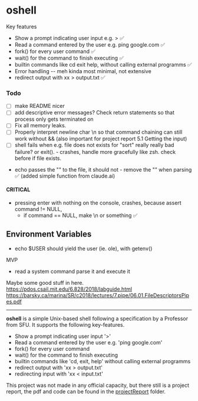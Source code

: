 # oshell

Key features

- Show a prompt indicating user input e.g. > ✅
- Read a command entered by the user e.g. ping google.com ✅
- fork() for every user command ✅
- wait() for the command to finish executing ✅
- builtin commands like cd exit help, without calling external programms ✅
- Error handling -- meh kinda most minimal, not extensive
- redirect output with xx > output.txt ✅

### Todo
- [ ] make README nicer
- [ ] add descriptive error messages? Check return statements so that process only gets terminated on 
- [ ] Fix all memory leaks.
- [ ] Properly interpret newline char \n so that command chaining can still work without && (also important for project report
5.1 Getting the input)
- [ ] shell fails when e.g. file does not exists for "sort" 
really really bad failure? or exit(). - crashes, handle more gracefully like zsh. check before if file exists.
- echo passes the "" to the file, it should not - remove the "" when parsing ✅ (added simple function from claude.ai)

#### CRITICAL
- pressing enter with nothing on the console, crashes, because assert command != NULL, 
    + if command == NULL, make \\n or something ✅

## Environment Variables
- echo $USER should yield the user (ie. ole), with getenv()

MVP
- read a system command parse it and execute it

Maybe some good stuff in here.  
https://pdos.csail.mit.edu/6.828/2018/labguide.html  
https://barsky.ca/marina/SR/c2018/lectures/7.pipe/06.01.FileDescriptorsPipes.pdf  

----------------

**oshell** is a simple Unix-based shell following a specification by a Professor
from SFU. It supports the following key-features.

- Show a prompt indicating user input '>'
- Read a command entered by the user e.g. 'ping google.com'
- fork() for every user command
- wait() for the command to finish executing
- builtin commands like 'cd, exit, help' without calling external programms
- redirect output with 'xx > output.txt'
- redirecting input with 'xx < input.txt'


This project was not made in any official capacity, but there still is a project report,
the pdf and code can be found in the [projectReport](projectReport/oshellReport) folder.


